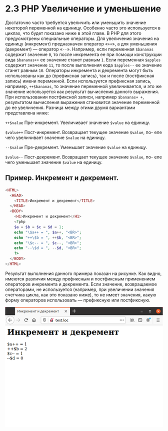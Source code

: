 # 2.3 PHP Увеличение и уменьшение

Достаточно часто требуется увеличить или уменьшить значение некоторой
переменной на единицу. Особенно часто это используется в циклах, что будет 
показано ниже в этой главе. В РНР для этого предусмотрены специальные 
операторы. Для увеличения значения на единицу (инкремент) предназначен оператор
«`++`», а для уменьшения (декремент) — оператор «`--`».
Например, если переменная `$bananas` содержит значение `0`, то после 
инкремента ее при помощи конструкции вида `$bananas++` ее значение станет равным
`1`. Если переменная `$apples` содержит значение `11`, то после выполнения кода
`$apples--` ее значение станет равным `10`.
Операторы инкремента и декремента могут быть использованы как до 
(префиксная запись), так и после (постфиксная запись) имени переменной. Если 
используется префиксная запись, например, `++$bananas`, то значение переменной увеличивается, и это же значение используется как результат вычисления
данного выражения. При использовании постфиксной записи, например
`$bananas+ +`, результатом вычисления выражения становится значение 
переменной до ее увеличения. Разница между этими двумя вариантами 
представлена ниже:

`++$value` Пре-инкремент. Увеличивает значение `$value` на единицу.

`$value++` Пост-инкремент. Возвращает текущее значение `$value`, по-
еле чего увеличивает значение `$value` на
единицу.

`--$value` Пре-декремент. Уменьшает значение `$value` на единицу.

`$value--` Пост-декремент. Возвращает текущее значение `$value`, по-
еле чего уменьшает значение `$value` на
единицу.


## Пример. Инкремент и декремент.

```php
<HTML>
  <HEAD>
    <TITLE>Инкремент и декремент</TITLE>
  </HEAD>
  <BODY>
    <H1>Инкремент и декремент</H1>
    <?php
    $a = $b = $c = $d = 1;
    echo "\$a++ = ", $a++, "<BR>"; 
    echo "++\$b = ", ++$b, "<BR>";
    echo "\$c-- = ", $c--, "<BR>";
    echo "--\$d = ", --$d, "<BR>";
    ?>
  </BODY>
</HTML>
```

Результат выполнения данного примера показан на рисунке. Как видно, 
имеются различия между префиксным и постфиксным применением операторов
инкремента и декремента.
Если значение, возвращаемое операторами, не используется (например, при
увеличении значения счетчика цикла, как это показано ниже), то не имеет 
значения, какую форму операторов использовать — префиксную или 
постфиксную.

![php Инкремент и декремент](images/inkrement-i-dekrement.png)
